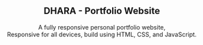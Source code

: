 <div align="center">
  

<h2 align="center">DHARA - Portfolio Website</h2>

  A fully responsive personal portfolio website, <br />Responsive for all devices, build using HTML, CSS, and JavaScript.

</div>

<br />



